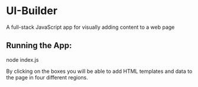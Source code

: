 # UI-Builder
A full-stack JavaScript app for visually adding content to a web page
<h2>Running the App:</h2>
<p>node index.js</p>
<p>By clicking on the boxes you will be able to add HTML templates and data to the page in four different regions. </p>
